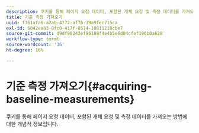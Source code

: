 ```yaml
---
description: 쿠키를 통해 페이지 요청 데이터, 포함된 개체 요청 및 측정 데이터를 가져오는 방법에 대한 개념적 정보입니다.
title: 기준 측정 가져오기
uuid: f761afa6-a2ab-4772-af7b-39a9fec715ca
exl-id: 6042ea63-8fc0-417f-8574-18811218cbe7
source-git-commit: d9df90242ef96188f4e4b5e6d04cfef196b0a628
workflow-type: tm+mt
source-wordcount: '36'
ht-degree: 16%

---
```


# 기준 측정 가져오기{#acquiring-baseline-measurements}

쿠키를 통해 페이지 요청 데이터, 포함된 개체 요청 및 측정 데이터를 가져오는 방법에 대한 개념적 정보입니다.
